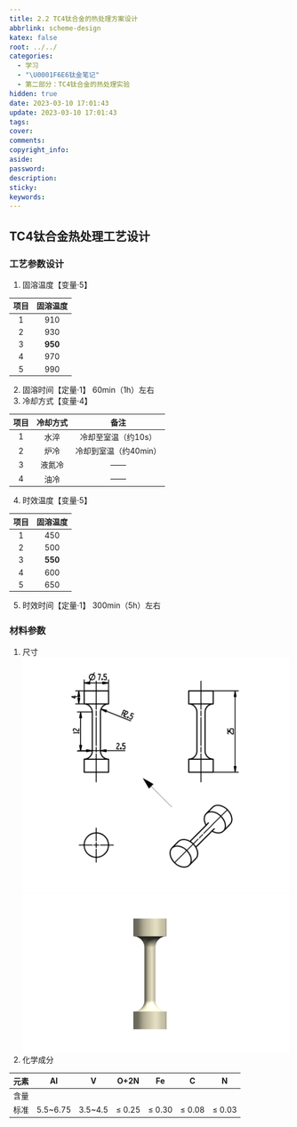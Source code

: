```yaml
---
title: 2.2 TC4钛合金的热处理方案设计
abbrlink: scheme-design
katex: false
root: ../../
categories:
  - 学习
  - "\U0001F6E6钛金笔记"
  - 第二部分：TC4钛合金的热处理实验
hidden: true
date: 2023-03-10 17:01:43
update: 2023-03-10 17:01:43
tags:
cover:
comments:
copyright_info:
aside:
password:
description:
sticky:
keywords:
---
```

## TC4钛合金热处理工艺设计
### 工艺参数设计
1. 固溶温度【变量·5】

| 项目 | 固溶温度 |
|:----:|:--------:|
|  1   |   910    |
|  2   |   930    |
|  3   | **950**  |
|  4   |   970    |
|  5   |   990    |
2. 固溶时间【定量·1】
60min（1h）左右
3. 冷却方式【变量·4】

| 项目 | 冷却方式 |         备注          |
|:----:|:--------:|:---------------------:|
|  1   |   水淬   |  冷却至室温（约10s）  |
|  2   |   炉冷   | 冷却到室温（约40min） |
|  3   |  液氮冷  |          ——           |
|  4   |   油冷   |          ——           |

4. 时效温度【变量·5】

| 项目 | 固溶温度 |
|:----:|:--------:|
|  1   |   450    |
|  2   |   500    |
|  3   | **550**  |
|  4   |   600    |
|  5   |   650    |

5. 时效时间【定量·1】
300min（5h）左右


### 材料参数
1. 尺寸
![尺寸大小](../../../../images/20230304/试样.png)
![模型图](../../../../images/20230304/Pasted%20image%2020230319180403.png)
2. 化学成分

| 元素 |    Al    |    V    |    O+2N    |     Fe     |     C      |     N      |
|:----:|:--------:|:-------:|:----------:|:----------:|:----------:|:----------:|
| 含量 |          |         |            |            |            |            |
| 标准 | 5.5~6.75 | 3.5~4.5 | $\le$ 0.25 | $\le$ 0.30 | $\le$ 0.08 | $\le$ 0.03 |
